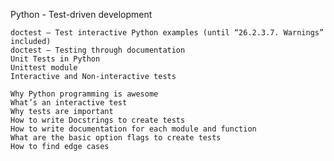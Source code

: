 Python - Test-driven development

    doctest — Test interactive Python examples (until “26.2.3.7. Warnings” included)
    doctest – Testing through documentation
    Unit Tests in Python
    Unittest module
    Interactive and Non-interactive tests

    Why Python programming is awesome
    What’s an interactive test
    Why tests are important
    How to write Docstrings to create tests
    How to write documentation for each module and function
    What are the basic option flags to create tests
    How to find edge cases

